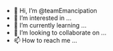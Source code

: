 - 👋 Hi, I’m @teamEmancipation
- 👀 I’m interested in ...
- 🌱 I’m currently learning ...
- 💞️ I’m looking to collaborate on ...
- 📫 How to reach me ...

<!---
teamEmancipation/teamEmancipation is a ✨ special ✨ repository because its `README.md` (this file) appears on your GitHub profile.
You can click the Preview link to take a look at your changes.
--->
